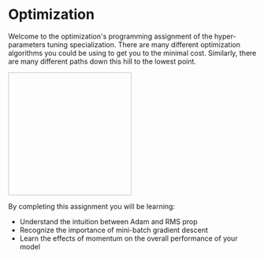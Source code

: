 <h1>Optimization</h1>

<p>Welcome to the optimization's programming assignment of the hyper-parameters tuning specialization. There are many different optimization algorithms you could be using to get you to the minimal cost. Similarly, there are many different paths down this hill to the lowest point.</p>

<img scr="images/image01.PNG" width="250" height="250">

By completing this assignment you will be learning:

<ul>
<li>Understand the intuition between Adam and RMS prop
<li>Recognize the importance of mini-batch gradient descent
<li>Learn the effects of momentum on the overall performance of your model
</ul>
